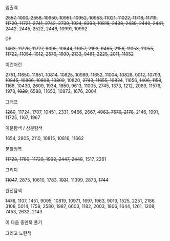 입출력

~~2557, 1000, 2558, 10950, 10951, 10952, 10953, 11021, 11022, 11718, 11719, 11720, 11721, 2741, 2742, 2739, 1924, 8393, 10818, 2438, 2439, 2440, 2441, 2442, 2445, 2522, 2446, 10991, 10992~~

DP

~~1463, 11726, 11727, 9095, 10844, 11057, 2193, 9465, 2156, 11053, 11055, 11722, 11054, 1912, 2579, 1699, 2133, 9461, 2225, 2011, 11052~~

이런저런

~~2751, 11650, 11651, 10814, 10825, 10989, 11652, 11004, 10828, 9012, 10799, 10845, 10866, 10808, 10809~~, 10820, ~~2743, 11655, 10824~~, 11656, ~~1406, 1158~~, 1168, 10430, ~~2609~~, 1934, ~~1850~~, 9613, 11005, 2745, 1373, 1212, 2089, 11576, 1978, ~~1929~~, 6588, 11653, 10872, 1676, 2004

그래프

~~1260~~, 11724, 1707, 10451, 2331, 9466, 2667, ~~4963, 7576, 2178~~, 2146, 1991, 11725, 1167, 1967

이분탐색 / 삼분탐색

1654, 2805, 2110, 10815, 10816, 11662

분할정복

~~11728, 1780, 11729, 1992, 2447, 2448~~, 1517, 2261

그리디

~~11047~~, 2875, 10610, 1783, ~~1931~~, 11399, 2873, ~~1744~~

완전탐색

~~1476~~, 1107, 1451, 9095, 10819, 10971, 1697, 1963, 9019, 1525, 2251, 2186, 3108, 5014, 1759, 2580, 1987, 6603, 1182, 2003, 1806, 1644, 1261, 1208, 7453, 2632, 2143

이 다음 종만북 풀기



그리고 노란책
